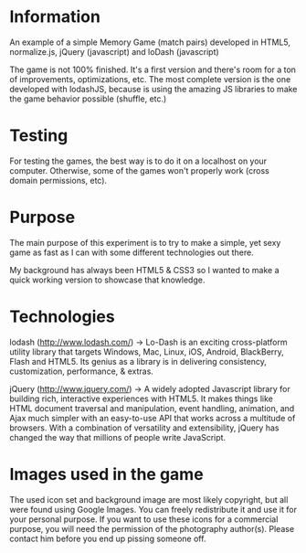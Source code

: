 Information
=================================
An example of a simple Memory Game (match pairs) developed in
HTML5, normalize.js, jQuery (javascript) and loDash (javascript)

The game is not 100% finished. It's a first version and there's room for a ton of improvements,
optimizations, etc. The most complete version is the one developed with
lodashJS, because is using the amazing JS libraries to make the game
behavior possible (shuffle, etc.)

Testing
================================
For testing the games, the best way is to do it on a localhost on your
computer. Otherwise, some of the games won't properly work (cross domain
permissions, etc).

Purpose
===============================
The main purpose of this experiment is to try to make a simple, yet sexy
 game as fast as I can with some different technologies out there.

My background has always been HTML5 & CSS3 so I wanted to make a quick
working version to showcase that knowledge.

Technologies
==============================
lodash (http://www.lodash.com/) → Lo-Dash is an exciting cross-platform
utility library that targets Windows, Mac, Linux, iOS, Android, BlackBerry,
Flash and HTML5. Its genius as a library is in delivering consistency,
customization, performance, & extras.

jQuery (http://www.jquery.com/) → A widely adopted Javascript library
for building rich, interactive experiences with HTML5.
It makes things like HTML document traversal and manipulation, event
handling, animation, and Ajax much simpler with an easy-to-use API that
works across a multitude of browsers. With a combination of versatility
and extensibility, jQuery has changed the way that millions of people
write JavaScript.

Images used in the game
=============================
The used icon set and background image are most likely copyright, but
all were found using Google Images.
You can freely redistribute it and use it for your personal purpose. If
you want to use these icons for a commercial purpose, you will need the
permission of the photography author(s).
Please contact him before you end up pissing someone off.
